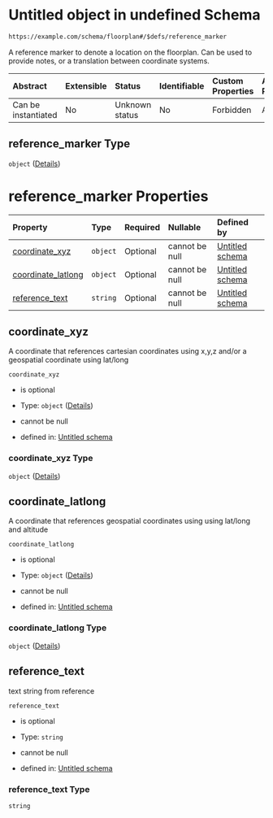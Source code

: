 # Untitled object in undefined Schema

```txt
https://example.com/schema/floorplan#/$defs/reference_marker
```

A reference marker to denote a location on the floorplan. Can be used to provide notes, or a translation between coordinate systems.

| Abstract            | Extensible | Status         | Identifiable | Custom Properties | Additional Properties | Access Restrictions | Defined In                                                                                           |
| :------------------ | :--------- | :------------- | :----------- | :---------------- | :-------------------- | :------------------ | :--------------------------------------------------------------------------------------------------- |
| Can be instantiated | No         | Unknown status | No           | Forbidden         | Allowed               | none                | [openintent-floorplan.schema.json\*](../out/openintent-floorplan.schema.json "open original schema") |

## reference\_marker Type

`object` ([Details](openintent-floorplan-defs-reference_marker.md))

# reference\_marker Properties

| Property                                   | Type     | Required | Nullable       | Defined by                                                                                                                                                                          |
| :----------------------------------------- | :------- | :------- | :------------- | :---------------------------------------------------------------------------------------------------------------------------------------------------------------------------------- |
| [coordinate\_xyz](#coordinate_xyz)         | `object` | Optional | cannot be null | [Untitled schema](openintent-floorplan-defs-coordinate_xyz.md "https://example.com/schema/floorplan#/$defs/reference_marker/properties/coordinate_xyz")                             |
| [coordinate\_latlong](#coordinate_latlong) | `object` | Optional | cannot be null | [Untitled schema](openintent-floorplan-defs-coordinate_latlong.md "https://example.com/schema/floorplan#/$defs/reference_marker/properties/coordinate_latlong")                     |
| [reference\_text](#reference_text)         | `string` | Optional | cannot be null | [Untitled schema](openintent-floorplan-defs-reference_marker-properties-reference_text.md "https://example.com/schema/floorplan#/$defs/reference_marker/properties/reference_text") |

## coordinate\_xyz

A coordinate that references cartesian coordinates using x,y,z and/or a geospatial coordinate using lat/long

`coordinate_xyz`

*   is optional

*   Type: `object` ([Details](openintent-floorplan-defs-coordinate_xyz.md))

*   cannot be null

*   defined in: [Untitled schema](openintent-floorplan-defs-coordinate_xyz.md "https://example.com/schema/floorplan#/$defs/reference_marker/properties/coordinate_xyz")

### coordinate\_xyz Type

`object` ([Details](openintent-floorplan-defs-coordinate_xyz.md))

## coordinate\_latlong

A coordinate that references geospatial coordinates using using lat/long and altitude

`coordinate_latlong`

*   is optional

*   Type: `object` ([Details](openintent-floorplan-defs-coordinate_latlong.md))

*   cannot be null

*   defined in: [Untitled schema](openintent-floorplan-defs-coordinate_latlong.md "https://example.com/schema/floorplan#/$defs/reference_marker/properties/coordinate_latlong")

### coordinate\_latlong Type

`object` ([Details](openintent-floorplan-defs-coordinate_latlong.md))

## reference\_text

text string from reference

`reference_text`

*   is optional

*   Type: `string`

*   cannot be null

*   defined in: [Untitled schema](openintent-floorplan-defs-reference_marker-properties-reference_text.md "https://example.com/schema/floorplan#/$defs/reference_marker/properties/reference_text")

### reference\_text Type

`string`
